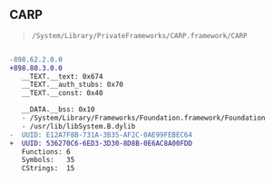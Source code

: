 ## CARP

> `/System/Library/PrivateFrameworks/CARP.framework/CARP`

```diff

-898.62.2.0.0
+898.80.3.0.0
   __TEXT.__text: 0x674
   __TEXT.__auth_stubs: 0x70
   __TEXT.__const: 0x40

   __DATA.__bss: 0x10
   - /System/Library/Frameworks/Foundation.framework/Foundation
   - /usr/lib/libSystem.B.dylib
-  UUID: E12A7F8B-731A-3B35-AF2C-0AE99FEBEC64
+  UUID: 536270C6-6ED3-3D30-8D8B-0E6AC8A00FDD
   Functions: 6
   Symbols:   35
   CStrings:  15

```
